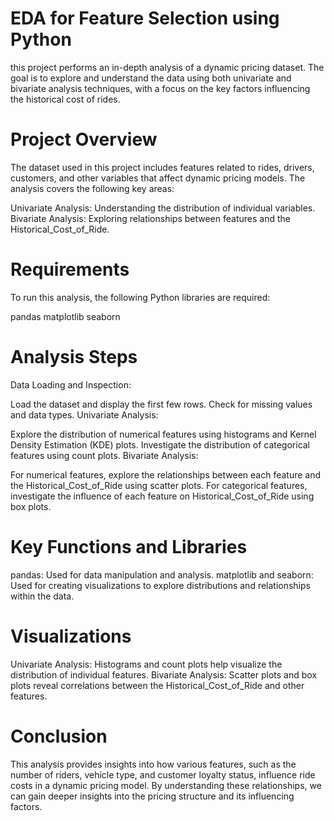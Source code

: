 # EDA for Feature Selection using Python

this project performs an in-depth analysis of a dynamic pricing dataset. The goal is to explore and understand the data using both univariate and bivariate analysis techniques, with a focus on the key factors influencing the historical cost of rides.

# Project Overview
The dataset used in this project includes features related to rides, drivers, customers, and other variables that affect dynamic pricing models. The analysis covers the following key areas:

Univariate Analysis: Understanding the distribution of individual variables.
Bivariate Analysis: Exploring relationships between features and the Historical_Cost_of_Ride.


# Requirements
To run this analysis, the following Python libraries are required:

pandas
matplotlib
seaborn

# Analysis Steps
Data Loading and Inspection:

Load the dataset and display the first few rows.
Check for missing values and data types.
Univariate Analysis:

Explore the distribution of numerical features using histograms and Kernel Density Estimation (KDE) plots.
Investigate the distribution of categorical features using count plots.
Bivariate Analysis:

For numerical features, explore the relationships between each feature and the Historical_Cost_of_Ride using scatter plots.
For categorical features, investigate the influence of each feature on Historical_Cost_of_Ride using box plots.


# Key Functions and Libraries
pandas: Used for data manipulation and analysis.
matplotlib and seaborn: Used for creating visualizations to explore distributions and relationships within the data.

# Visualizations
Univariate Analysis: Histograms and count plots help visualize the distribution of individual features.
Bivariate Analysis: Scatter plots and box plots reveal correlations between the Historical_Cost_of_Ride and other features.


# Conclusion
This analysis provides insights into how various features, such as the number of riders, vehicle type, and customer loyalty status, influence ride costs in a dynamic pricing model. By understanding these relationships, we can gain deeper insights into the pricing structure and its influencing factors.

